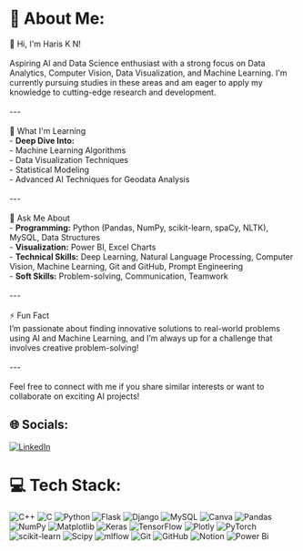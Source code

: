 # 💫 About Me:
👋 Hi, I'm Haris K N!<br><br>Aspiring AI and Data Science enthusiast with a strong focus on Data Analytics, Computer Vision, Data Visualization, and Machine Learning. I'm currently pursuing studies in these areas and am eager to apply my knowledge to cutting-edge research and development.<br><br>---<br><br>🌱 What I'm Learning<br>- **Deep Dive Into:** <br>  - Machine Learning Algorithms<br>  - Data Visualization Techniques<br>  - Statistical Modeling<br>  - Advanced AI Techniques for Geodata Analysis<br><br>---<br><br>💬 Ask Me About<br>- **Programming:** Python (Pandas, NumPy, scikit-learn, spaCy, NLTK), MySQL, Data Structures<br>- **Visualization:** Power BI, Excel Charts<br>- **Technical Skills:** Deep Learning, Natural Language Processing, Computer Vision, Machine Learning, Git and GitHub, Prompt Engineering<br>- **Soft Skills:** Problem-solving, Communication, Teamwork<br><br>---<br><br>⚡ Fun Fact<br>I’m passionate about finding innovative solutions to real-world problems using AI and Machine Learning, and I’m always up for a challenge that involves creative problem-solving!<br><br>---<br><br>Feel free to connect with me if you share similar interests or want to collaborate on exciting AI projects!<br>


## 🌐 Socials:
[![LinkedIn](https://img.shields.io/badge/LinkedIn-%230077B5.svg?logo=linkedin&logoColor=white)](www.linkedin.com/in/haris-k-n-7a9a52240) 

# 💻 Tech Stack:
![C++](https://img.shields.io/badge/c++-%2300599C.svg?style=flat&logo=c%2B%2B&logoColor=white) ![C](https://img.shields.io/badge/c-%2300599C.svg?style=flat&logo=c&logoColor=white) ![Python](https://img.shields.io/badge/python-3670A0?style=flat&logo=python&logoColor=ffdd54) ![Flask](https://img.shields.io/badge/flask-%23000.svg?style=flat&logo=flask&logoColor=white) ![Django](https://img.shields.io/badge/django-%23092E20.svg?style=flat&logo=django&logoColor=white) ![MySQL](https://img.shields.io/badge/mysql-4479A1.svg?style=flat&logo=mysql&logoColor=white) ![Canva](https://img.shields.io/badge/Canva-%2300C4CC.svg?style=flat&logo=Canva&logoColor=white) ![Pandas](https://img.shields.io/badge/pandas-%23150458.svg?style=flat&logo=pandas&logoColor=white) ![NumPy](https://img.shields.io/badge/numpy-%23013243.svg?style=flat&logo=numpy&logoColor=white) ![Matplotlib](https://img.shields.io/badge/Matplotlib-%23ffffff.svg?style=flat&logo=Matplotlib&logoColor=black) ![Keras](https://img.shields.io/badge/Keras-%23D00000.svg?style=flat&logo=Keras&logoColor=white) ![TensorFlow](https://img.shields.io/badge/TensorFlow-%23FF6F00.svg?style=flat&logo=TensorFlow&logoColor=white) ![Plotly](https://img.shields.io/badge/Plotly-%233F4F75.svg?style=flat&logo=plotly&logoColor=white) ![PyTorch](https://img.shields.io/badge/PyTorch-%23EE4C2C.svg?style=flat&logo=PyTorch&logoColor=white) ![scikit-learn](https://img.shields.io/badge/scikit--learn-%23F7931E.svg?style=flat&logo=scikit-learn&logoColor=white) ![Scipy](https://img.shields.io/badge/SciPy-%230C55A5.svg?style=flat&logo=scipy&logoColor=%white) ![mlflow](https://img.shields.io/badge/mlflow-%23d9ead3.svg?style=flat&logo=numpy&logoColor=blue) ![Git](https://img.shields.io/badge/git-%23F05033.svg?style=flat&logo=git&logoColor=white) ![GitHub](https://img.shields.io/badge/github-%23121011.svg?style=flat&logo=github&logoColor=white) ![Notion](https://img.shields.io/badge/Notion-%23000000.svg?style=flat&logo=notion&logoColor=white) ![Power Bi](https://img.shields.io/badge/power_bi-F2C811?style=flat&logo=powerbi&logoColor=black)


<!-- Proudly created with GPRM ( https://gprm.itsvg.in ) -->
